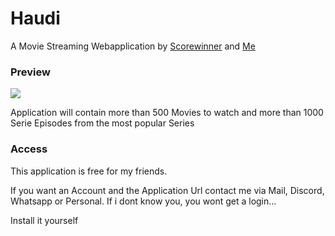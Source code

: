 <h1>Haudi</h1>
<p>A Movie Streaming Webapplication by <a href="https://github.com/scorewinner">Scorewinner</a> and <a href="https://github.com/Wetwer">Me</a></p>
<h3>Preview</h3>
<p><img src="https://i.imgur.com/Zxn3gv2.png"></p>
<p>Application will contain more than 500 Movies to watch and more than 1000 Serie Episodes from the most popular Series</p>
<p>
  <h3>Access</h3>
  <p>This application is free for my friends.</p>
<p>If you want an Account and the Application Url contact me via Mail, Discord, Whatsapp or Personal. If i dont know you, you wont get a 
  login...</p>
  
  <a>Install it yourself</a>
